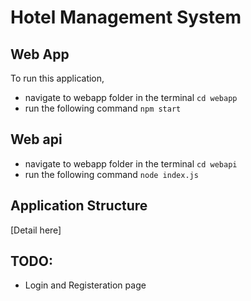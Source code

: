 # Hotel Management System

## Web App

To run this application,

- navigate to webapp folder in the terminal `cd webapp`
- run the following command `npm start`

## Web api

- navigate to webapp folder in the terminal `cd webapi`
- run the following command `node index.js`

## Application Structure

[Detail here]

## TODO:

- Login and Registeration page

